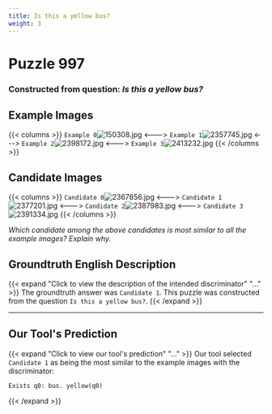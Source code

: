 ```yaml
---
title: Is this a yellow bus?
weight: 3
---
```


# Puzzle 997
### Constructed from question: _Is this a yellow bus?_


## Example Images
{{< columns >}}
`Example 0`![150308.jpg](/gqa_images/150308.jpg)
<--->
`Example 1`![2357745.jpg](/gqa_images/2357745.jpg)
<--->
`Example 2`![2398172.jpg](/gqa_images/2398172.jpg)
<--->
`Example 3`![2413232.jpg](/gqa_images/2413232.jpg)
{{< /columns >}}

## Candidate Images
{{< columns >}}
`Candidate 0`![2367856.jpg](/gqa_images/2367856.jpg)
<--->
`Candidate 1`![2377201.jpg](/gqa_images/2377201.jpg)
<--->
`Candidate 2`![2387983.jpg](/gqa_images/2387983.jpg)
<--->
`Candidate 3`![2391334.jpg](/gqa_images/2391334.jpg)
{{< /columns >}}

*Which candidate among the above candidates is most similar to all the example images? Explain why.*

## Groundtruth English Description

{{< expand "Click to view the description of the intended discriminator" "..." >}}
The groundtruth answer was `Candidate 1`. This puzzle was constructed from the question `Is this a yellow bus?`.
{{< /expand >}}

---

## Our Tool's Prediction

{{< expand "Click to view our tool's prediction" "..." >}}
Our tool selected `Candidate 1` as being the most similar to the example images with the discriminator:
```plaintext
Exists q0: bus. yellow(q0)
```
{{< /expand >}}
